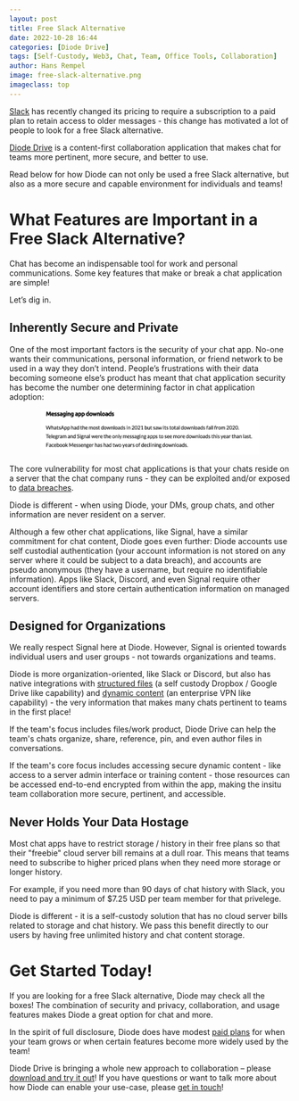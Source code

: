 ```yaml
---
layout: post
title: Free Slack Alternative
date: 2022-10-28 16:44
categories: [Diode Drive]
tags: [Self-Custody, Web3, Chat, Team, Office Tools, Collaboration]
author: Hans Rempel
image: free-slack-alternative.png
imageclass: top
---
```

[Slack](https://slack.com/pricing) has recently changed its pricing to require a subscription to a paid plan to retain access to older messages - this change has motivated a lot of people to look for a free Slack alternative.

[Diode Drive](https://diode.io/products/d-ddrive) is a content-first collaboration application that makes chat for teams more pertinent, more secure, and better to use. 

Read below for how Diode can not only be used a free Slack alternative, but also as a more secure and capable environment for individuals and teams!

# What Features are Important in a Free Slack Alternative?

Chat has become an indispensable tool for work and personal communications.  Some key features that make or break a chat application are simple!  

Let’s dig in.

## Inherently Secure and Private
One of the most important factors is the security of your chat app.  No-one wants their communications, personal information, or friend network to be used in a way they don’t intend. People’s frustrations with their data becoming someone else’s product has meant that chat application security has become the number one determining factor in chat application adoption:

<p align="center"><a href="https://www.businessofapps.com/data/messaging-app-market/"><img src="images/blog/security-determining-factor-for-chat.png"></a></p>

The core vulnerability for most chat applications is that your chats reside on a server that the chat company runs - they can be exploited and/or exposed to [data breaches](https://arstechnica.com/information-technology/2022/10/microsoft-under-fire-for-response-to-leak-of-2-4tb-of-sensitive-customer-data/). 

Diode is different - when using Diode, your DMs, group chats, and other information are never resident on a server.  

Although a few other chat applications, like Signal, have a similar commitment for chat content, Diode goes even further: Diode accounts use self custodial authentication (your account information is not stored on any server where it could be subject to a data breach), and accounts are pseudo anonymous (they have a username, but require no identifiable information).  Apps like Slack,  Discord, and even Signal require other account identifiers and store certain authentication information on managed servers.  

## Designed for Organizations

We really respect Signal here at Diode.  However, Signal is oriented towards individual users and user groups - not towards organizations and teams.

Diode is more organization-oriented, like Slack or Discord, but also has native integrations with [structured files](https://diode.io/web3/diode%20drive/decentralized-dropbox-alternative-22140/) (a self custody Dropbox / Google Drive like capability) and [dynamic content](https://diode.io/diode%20cli/web3/diode%20network/free-ngrok-alternative-22152/) (an enterprise VPN like capability) - the very information that makes many chats pertinent to teams in the first place!

If the team's focus includes files/work product, Diode Drive can help the team's chats organize, share, reference, pin, and even author files in conversations.  

If the team's core focus includes accessing secure dynamic content - like access to a server admin interface or training content - those resources can be accessed end-to-end encrypted from within the app, making the insitu team collaboration more secure, pertinent, and accessible.

## Never Holds Your Data Hostage
Most chat apps have to restrict storage / history in their free plans so that their "freebie" cloud server bill remains at a dull roar.  This means that teams need to subscribe to higher priced plans when they need more storage or longer history.  

For example, if you need more than 90 days of chat history with Slack, you need to pay a minimum of $7.25 USD per team member for that privelege.

Diode is different - it is a self-custody solution that has no cloud server bills related to storage and chat history.  We pass this benefit directly to our users by having free unlimited history and chat content storage.   

# Get Started Today!

If you are looking for a free Slack alternative, Diode may check all the boxes!  The combination of security and privacy, collaboration, and usage features makes Diode a great option for chat and more.

In the spirit of full disclosure, Diode does have modest [paid plans](https://diode.io/pricing) for when your team grows or when certain features become more widely used by the team!

Diode Drive is bringing a whole new approach to collaboration – please [download and try it out](https://diode.io/download)!  If you have questions or want to talk more about how Diode can enable your use-case, please [get in touch](https://contactdiode.paperform.co/)!


